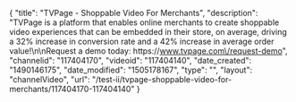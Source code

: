 {
    "title": "TVPage - Shoppable Video For Merchants",
    "description": "TVPage is a platform that enables online merchants to create shoppable video experiences that can be embedded in their store, on average, driving a 32% increase in conversion rate and a 42% increase in average order value!\n\nRequest a demo today: https:\/\/www.tvpage.com\/request-demo",
    "channelid": "117404170",
    "videoid": "117404140",
    "date_created": "1490146175",
    "date_modified": "1505178167",
    "type": "",
    "layout": "channelVideo",
    "url": "\/test-ii\/tvpage-shoppable-video-for-merchants\/117404170-117404140"
}